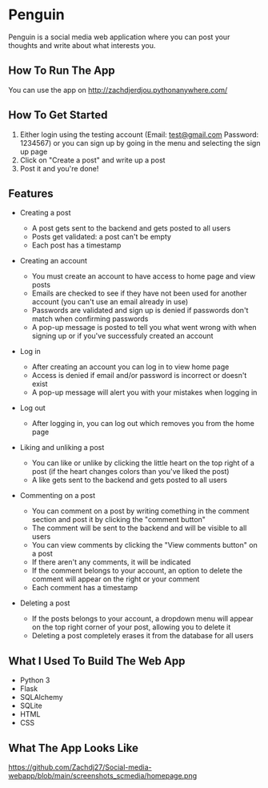 # Penguin
Penguin is a social media web application where you can post your thoughts and write about what interests you.

## How To Run The App
You can use the app on http://zachdjerdjou.pythonanywhere.com/

## How To Get Started
1. Either login using the testing account (Email: test@gmail.com  Password: 1234567) or you can sign up by going in the menu and selecting the sign up page
2. Click on "Create a post" and write up a post
3. Post it and you're done!

## Features
- Creating a post
  - A post gets sent to the backend and gets posted to all users
  - Posts get validated: a post can't be empty
  - Each post has a timestamp

- Creating an account
  - You must create an account to have access to home page and view posts
  - Emails are checked to see if they have not been used for another account (you can't use an email already in use)
  - Passwords are validated and sign up is denied if passwords don't match when confirming passwords
  - A pop-up message is posted to tell you what went wrong with when signing up or if you've successfuly created an account

- Log in
  - After creating an account you can log in to view home page
  - Access is denied if email and/or password is incorrect or doesn't exist
  - A pop-up message will alert you with your mistakes when logging in

- Log out
  - After logging in, you can log out which removes you from the home page

- Liking and unliking a post
    - You can like or unlike by clicking the little heart on the top right of a post (if the heart changes colors than you've liked the post)
    - A like gets sent to the backend and gets posted to all users

- Commenting on a post
  - You can comment on a post by writing comething in the comment section and post it by clicking the "comment button"
  - The comment will be sent to the backend and will be visible to all users
  - You can view comments by clicking the "View comments button" on a post
  - If there aren't any comments, it will be indicated
  - If the comment belongs to your account, an option to delete the comment will appear on the right or your comment
  - Each comment has a timestamp

- Deleting a post
  - If the posts belongs to your account, a dropdown menu will appear on the top right corner of your post, allowing you to delete it
  - Deleting a post completely erases it from the database for all users

## What I Used To Build The Web App
- Python 3
- Flask
- SQLAlchemy
- SQLite
- HTML
- CSS

## What The App Looks Like

https://github.com/Zachdj27/Social-media-webapp/blob/main/screenshots_scmedia/homepage.png


